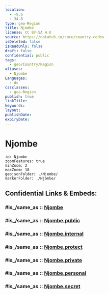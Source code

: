 ```yaml
---
location:
  - -9.6
  - 34.8
type: geo-Region
title: Njombe
license: CC BY-SA 4.0
source: https://datahub.io/core/country-codes
isDeleted: false
isReadOnly: false
draft: false
confidential: public
tags:
  - geo/Country/Region
aliases:
  - Njombe
Languages:
  - de
cssclasses:
  - geo-Region
publish: true
linkTitle:
keywords:
layout:
publishDate:
expiryDate:
---
```


# Njombe

```leaflet
id: Njombe
zoomFeatures: true 
minZoom: 2 
maxZoom: 18
geojsonFolder: ./Njombe/
markerFolder: ./Njombe/
```


## Confidential Links & Embeds: 

### #is_/same_as :: [Njombe](/_Standards/Earth/Continent/Africa/Africa~East/Tanzania/regions~Tanzania/Njombe.md) 

### #is_/same_as :: [Njombe.public](/_public/Earth/Continent/Africa/Africa~East/Tanzania/regions~Tanzania/Njombe.public.md) 

### #is_/same_as :: [Njombe.internal](/_internal/Earth/Continent/Africa/Africa~East/Tanzania/regions~Tanzania/Njombe.internal.md) 

### #is_/same_as :: [Njombe.protect](/_protect/Earth/Continent/Africa/Africa~East/Tanzania/regions~Tanzania/Njombe.protect.md) 

### #is_/same_as :: [Njombe.private](/_private/Earth/Continent/Africa/Africa~East/Tanzania/regions~Tanzania/Njombe.private.md) 

### #is_/same_as :: [Njombe.personal](/_personal/Earth/Continent/Africa/Africa~East/Tanzania/regions~Tanzania/Njombe.personal.md) 

### #is_/same_as :: [Njombe.secret](/_secret/Earth/Continent/Africa/Africa~East/Tanzania/regions~Tanzania/Njombe.secret.md)

